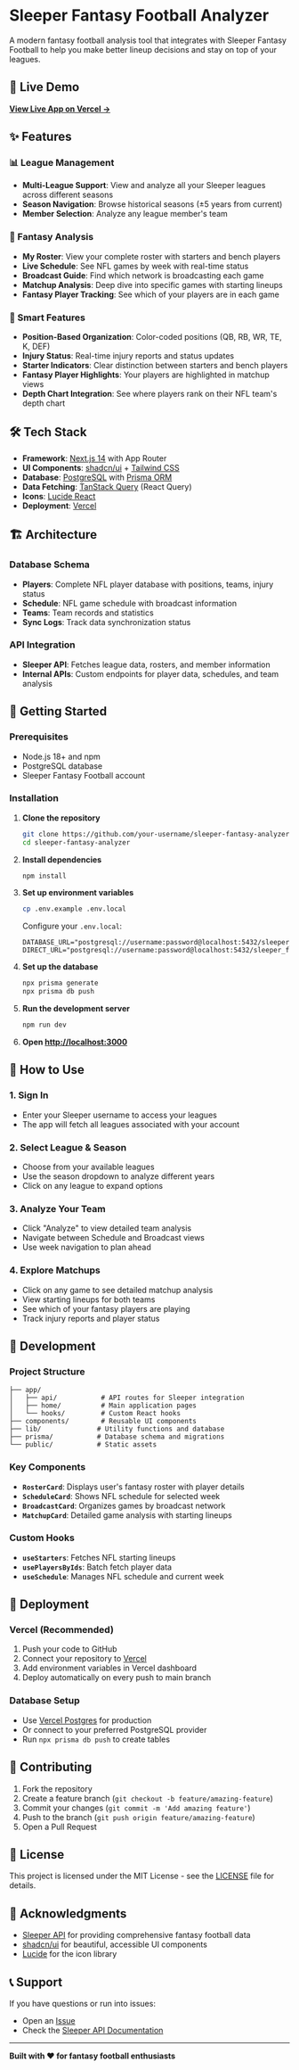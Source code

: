 # Sleeper Fantasy Football Analyzer

A modern fantasy football analysis tool that integrates with Sleeper Fantasy Football to help you make better lineup decisions and stay on top of your leagues.

## 🚀 Live Demo

**[View Live App on Vercel →](https://your-app-url.vercel.app)**

## ✨ Features

### 📊 League Management
- **Multi-League Support**: View and analyze all your Sleeper leagues across different seasons
- **Season Navigation**: Browse historical seasons (±5 years from current)
- **Member Selection**: Analyze any league member's team

### 🏈 Fantasy Analysis
- **My Roster**: View your complete roster with starters and bench players
- **Live Schedule**: See NFL games by week with real-time status
- **Broadcast Guide**: Find which network is broadcasting each game
- **Matchup Analysis**: Deep dive into specific games with starting lineups
- **Fantasy Player Tracking**: See which of your players are in each game

### 🎯 Smart Features
- **Position-Based Organization**: Color-coded positions (QB, RB, WR, TE, K, DEF)
- **Injury Status**: Real-time injury reports and status updates
- **Starter Indicators**: Clear distinction between starters and bench players
- **Fantasy Player Highlights**: Your players are highlighted in matchup views
- **Depth Chart Integration**: See where players rank on their NFL team's depth chart

## 🛠 Tech Stack

- **Framework**: [Next.js 14](https://nextjs.org/) with App Router
- **UI Components**: [shadcn/ui](https://ui.shadcn.com/) + [Tailwind CSS](https://tailwindcss.com/)
- **Database**: [PostgreSQL](https://www.postgresql.org/) with [Prisma ORM](https://www.prisma.io/)
- **Data Fetching**: [TanStack Query](https://tanstack.com/query) (React Query)
- **Icons**: [Lucide React](https://lucide.dev/)
- **Deployment**: [Vercel](https://vercel.com/)

## 🏗 Architecture

### Database Schema
- **Players**: Complete NFL player database with positions, teams, injury status
- **Schedule**: NFL game schedule with broadcast information
- **Teams**: Team records and statistics
- **Sync Logs**: Track data synchronization status

### API Integration
- **Sleeper API**: Fetches league data, rosters, and member information
- **Internal APIs**: Custom endpoints for player data, schedules, and team analysis

## 🚀 Getting Started

### Prerequisites
- Node.js 18+ and npm
- PostgreSQL database
- Sleeper Fantasy Football account

### Installation

1. **Clone the repository**
   ```bash
   git clone https://github.com/your-username/sleeper-fantasy-analyzer.git
   cd sleeper-fantasy-analyzer
   ```

2. **Install dependencies**
   ```bash
   npm install
   ```

3. **Set up environment variables**
   ```bash
   cp .env.example .env.local
   ```
   
   Configure your `.env.local`:
   ```env
   DATABASE_URL="postgresql://username:password@localhost:5432/sleeper_ff"
   DIRECT_URL="postgresql://username:password@localhost:5432/sleeper_ff"
   ```

4. **Set up the database**
   ```bash
   npx prisma generate
   npx prisma db push
   ```

5. **Run the development server**
   ```bash
   npm run dev
   ```

6. **Open [http://localhost:3000](http://localhost:3000)**

## 📱 How to Use

### 1. Sign In
- Enter your Sleeper username to access your leagues
- The app will fetch all leagues associated with your account

### 2. Select League & Season
- Choose from your available leagues
- Use the season dropdown to analyze different years
- Click on any league to expand options

### 3. Analyze Your Team
- Click "Analyze" to view detailed team analysis
- Navigate between Schedule and Broadcast views
- Use week navigation to plan ahead

### 4. Explore Matchups
- Click on any game to see detailed matchup analysis
- View starting lineups for both teams
- See which of your fantasy players are playing
- Track injury reports and player status

## 🔧 Development

### Project Structure
```
├── app/
│   ├── api/           # API routes for Sleeper integration
│   ├── home/          # Main application pages
│   └── hooks/         # Custom React hooks
├── components/        # Reusable UI components
├── lib/              # Utility functions and database
├── prisma/           # Database schema and migrations
└── public/           # Static assets
```

### Key Components
- **`RosterCard`**: Displays user's fantasy roster with player details
- **`ScheduleCard`**: Shows NFL schedule for selected week
- **`BroadcastCard`**: Organizes games by broadcast network
- **`MatchupCard`**: Detailed game analysis with starting lineups

### Custom Hooks
- **`useStarters`**: Fetches NFL starting lineups
- **`usePlayersByIds`**: Batch fetch player data
- **`useSchedule`**: Manages NFL schedule and current week

## 🚢 Deployment

### Vercel (Recommended)
1. Push your code to GitHub
2. Connect your repository to [Vercel](https://vercel.com)
3. Add environment variables in Vercel dashboard
4. Deploy automatically on every push to main branch

### Database Setup
- Use [Vercel Postgres](https://vercel.com/storage/postgres) for production
- Or connect to your preferred PostgreSQL provider
- Run `npx prisma db push` to create tables

## 🤝 Contributing

1. Fork the repository
2. Create a feature branch (`git checkout -b feature/amazing-feature`)
3. Commit your changes (`git commit -m 'Add amazing feature'`)
4. Push to the branch (`git push origin feature/amazing-feature`)
5. Open a Pull Request

## 📄 License

This project is licensed under the MIT License - see the [LICENSE](LICENSE) file for details.

## 🙏 Acknowledgments

- [Sleeper API](https://docs.sleeper.app/) for providing comprehensive fantasy football data
- [shadcn/ui](https://ui.shadcn.com/) for beautiful, accessible UI components
- [Lucide](https://lucide.dev/) for the icon library

## 📞 Support

If you have questions or run into issues:
- Open an [Issue](https://github.com/your-username/sleeper-fantasy-analyzer/issues)
- Check the [Sleeper API Documentation](https://docs.sleeper.app/)

---

**Built with ❤️ for fantasy football enthusiasts**
